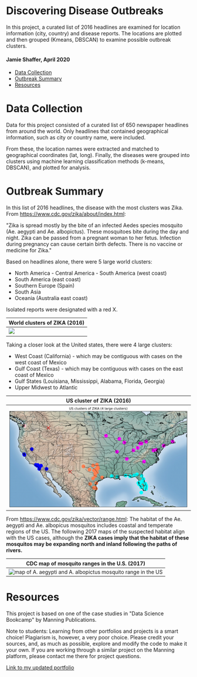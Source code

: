 # Discovering Disease Outbreaks

In this project, a curated list of 2016 headlines are examined for location information (city, country) and disease reports. The locations are plotted and then grouped (Kmeans, DBSCAN) to examine possible outbreak clusters.

#### Jamie Shaffer, April 2020


- [Data Collection](#Data-Collection)
- [Outbreak Summary](#Outbreak-Summary)
- [Resources](#Resources)

# Data Collection
Data for this project consisted of a curated list of 650 newspaper headlines from around the world. Only headlines that contained geographical information, such as city or country name, were included.

From these, the location names were extracted and matched to geographical coordinates (lat, long). Finally, the diseases were grouped into clusters using machine learning classification methods (k-means, DBSCAN), and plotted for analysis.

# Outbreak Summary

In this list of 2016 headlines, the disease with the most clusters was Zika. From https://www.cdc.gov/zika/about/index.html:

"Zika is spread mostly by the bite of an infected Aedes species mosquito (Ae. aegypti and Ae. albopictus). These mosquitoes bite during the day and night. Zika can be passed from a pregnant woman to her fetus. Infection during pregnancy can cause certain birth defects. There is no vaccine or medicine for Zika."

Based on headlines alone, there were 5 large world clusters:    
 - North America - Central America - South America (west coast)
 - South America (east coast)
 - Southern Europe (Spain)
 - South Asia
 - Oceania (Australia east coast)

Isolated reports were designated with a red X.

|World clusters of ZIKA (2016)|
|---|
|<img src="./assets/s5_world_zika.png" />|

Taking a closer look at the United states, there were 4 large clusters:       
 - West Coast (California) - which may be contiguous with cases on the west coast of Mexico    
 - Gulf Coast (Texas) - which may be contiguous with cases on the east coast of Mexico    
 - Gulf States (Louisiana, Mississippi, Alabama, Florida, Georgia)    
 - Upper Midwest to Atlantic    

| US cluster of ZIKA (2016)|
|---|
|<img src="./assets/s5_US_zika.png" />|

From https://www.cdc.gov/zika/vector/range.html: The habitat of the Ae. aegypti and Ae. albopicus mosquitos includes coastal and temperate regions of the US. The following 2017 maps of the suspected habitat align with the US cases, although the **ZIKA cases imply that the habitat of these mosquitos may be expanding north and inland following the paths of rivers.**

|CDC map of mosquito ranges in the U.S. (2017)|
|---|
|<img src="https://www.cdc.gov/zika/images/Zika_maps_StateNames_graphic.jpg" alt="map of A. aegypti and A. albopictus mosquito range in the US" />|



# Resources
This project is based on one of the case studies in "Data Science Bookcamp" by Manning Publications.

Note to students: Learning from other portfolios and projects is a smart choice! Plagiarism is, however, a very poor choice. Please credit your sources, and, as much as possible, explore and modify the code to make it your own. If you are working through a similar project on the Manning platform, please contact me there for project questions.

[Link to my updated portfolio](https://jshaffer94247.github.io/)
